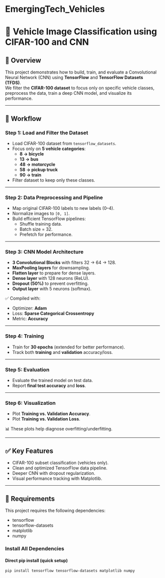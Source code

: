 # EmergingTech_Vehicles
# 🚀 Vehicle Image Classification using CIFAR-100 and CNN

## 📌 Overview
This project demonstrates how to build, train, and evaluate a Convolutional Neural Network (CNN) using **TensorFlow** and **TensorFlow Datasets (TFDS)**.  
We filter the **CIFAR-100 dataset** to focus only on specific vehicle classes, preprocess the data, train a deep CNN model, and visualize its performance.

---

## 📂 Workflow

### **Step 1: Load and Filter the Dataset**
- Load CIFAR-100 dataset from `tensorflow_datasets`.  
- Focus only on **5 vehicle categories**:  
  - **8 → bicycle**  
  - **13 → bus**  
  - **48 → motorcycle**  
  - **58 → pickup truck**  
  - **90 → train**  
- Filter dataset to keep only these classes.

---

### **Step 2: Data Preprocessing and Pipeline**
- Map original CIFAR-100 labels to new labels (0–4).  
- Normalize images to `[0, 1]`.  
- Build efficient TensorFlow pipelines:
  - Shuffle training data.  
  - Batch size = 32.  
  - Prefetch for performance.  

---

### **Step 3: CNN Model Architecture**
- **3 Convolutional Blocks** with filters 32 → 64 → 128.  
- **MaxPooling layers** for downsampling.  
- **Flatten layer** to prepare for dense layers.  
- **Dense layer** with 128 neurons (ReLU).  
- **Dropout (50%)** to prevent overfitting.  
- **Output layer** with 5 neurons (softmax).  

✅ Compiled with:
- Optimizer: **Adam**  
- Loss: **Sparse Categorical Crossentropy**  
- Metric: **Accuracy**  

---

### **Step 4: Training**
- Train for **30 epochs** (extended for better performance).  
- Track both **training** and **validation** accuracy/loss.  

---

### **Step 5: Evaluation**
- Evaluate the trained model on test data.  
- Report **final test accuracy** and **loss**.  

---

### **Step 6: Visualization**
- Plot **Training vs. Validation Accuracy**.  
- Plot **Training vs. Validation Loss**.  

📊 These plots help diagnose overfitting/underfitting.  

---

## ✅ Key Features
- CIFAR-100 subset classification (vehicles only).  
- Clean and optimized TensorFlow data pipeline.  
- Deeper CNN with dropout regularization.  
- Visual performance tracking with Matplotlib.  

---

## 🔧 Requirements
This project requires the following dependencies:
- tensorflow
- tensorflow-datasets
- matplotlib
- numpy

### Install All Dependencies

#### Direct pip install (quick setup)
```bash
pip install tensorflow tensorflow-datasets matplotlib numpy

